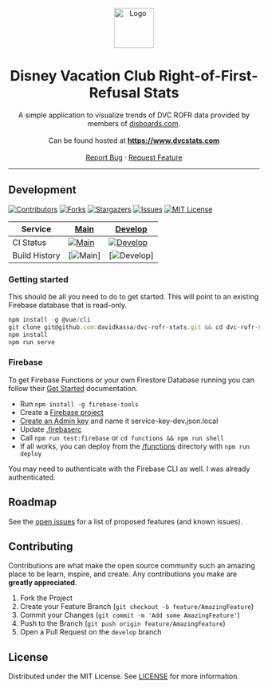 <p align="center">
  <a href="https://www.dvcstats.com">
    <img src="src/assets/logo.png" alt="Logo" width="80" height="80">
  </a>

  <h1 align="center">Disney Vacation Club Right-of-First-Refusal Stats</h3>

  <p align="center">
    A simple application to visualize trends of DVC ROFR data provided by members of <a href="https://www.disboards.com/forums/purchasing-dvc.28/">disboards.com</a>.
    <br />
    <br />
    Can be found hosted at <a href="https://www.dvcstats.com"><strong>https://www.dvcstats.com</strong></a>
    <br />
    <br />
    <a href="https://github.com/davidkassa/dvc-rofr-stats/issues">Report Bug</a>
    ·
    <a href="https://github.com/davidkassa/dvc-rofr-stats/issues">Request Feature</a>
  </p>
</p>

---

## Development

<!-- PROJECT SHIELDS -->
<!--
*** I'm using markdown "reference style" links for readability.
*** Reference links are enclosed in brackets [ ] instead of parentheses ( ).
*** See the bottom of this document for the declaration of the reference variables
*** for contributors-url, forks-url, etc. This is an optional, concise syntax you may use.
*** https://www.markdownguide.org/basic-syntax/#reference-style-links
-->

[![Contributors][contributors-shield]][contributors-url]
[![Forks][forks-shield]][forks-url]
[![Stargazers][stars-shield]][stars-url]
[![Issues][issues-shield]][issues-url]
[![MIT License][license-shield]](LICENSE)

| Service       | [Main](https://www.dvcstats.com)             | [Develop](https://dev.dvcstats.com)                   |
| ------------- | -------------------------------------------- | ----------------------------------------------------- |
| CI Status     | [![Main][build-main-shield]][build-main-url] | [![Develop][build-develop-shield]][build-develop-url] |
| Build History | [![Main][build-main-history]]                | [![Develop][build-develop-history]]                   |

### Getting started

This should be all you need to do to get started. This will point to an existing Firebase database that is read-only.

```javascript
npm install -g @vue/cli
git clone git@github.com:davidkassa/dvc-rofr-stats.git && cd dvc-rofr-stats
npm install
npm run serve
```

### Firebase

To get Firebase Functions or your own Firestore Database running you can follow their [Get Started](https://firebase.google.com/docs/functions/get-started) documentation.

- Run `npm install -g firebase-tools`
- Create a [Firebase project](https://console.firebase.google.com)
- [Create an Admin key](https://firebase.google.com/docs/functions/local-emulator#set_up_admin_credentials_optional) and name it service-key-dev.json.local
- Update [.firebaserc](.firebaserc)
- Call `npm run test:firebase` or `cd functions && npm run shell`
- If all works, you can deploy from the [/functions](/functions) directory with `npm run deploy`

You may need to authenticate with the Firebase CLI as well. I was already authenticated.

<!-- ROADMAP -->

## Roadmap

See the [open issues](https://github.com/davidkassa/dvc-rofr-stats/issues) for a list of proposed features (and known issues).

<!-- CONTRIBUTING -->

## Contributing

Contributions are what make the open source community such an amazing place to be learn, inspire, and create. Any contributions you make are **greatly appreciated**.

1. Fork the Project
2. Create your Feature Branch (`git checkout -b feature/AmazingFeature`)
3. Commit your Changes (`git commit -m 'Add some AmazingFeature'`)
4. Push to the Branch (`git push origin feature/AmazingFeature`)
5. Open a Pull Request on the `develop` branch

<!-- LICENSE -->

## License

Distributed under the MIT License. See [LICENSE](LICENSE) for more information.

<!-- MARKDOWN LINKS & IMAGES -->
<!-- https://www.markdownguide.org/basic-syntax/#reference-style-links -->

[contributors-shield]: https://img.shields.io/github/contributors/davidkassa/dvc-rofr-stats?style=flat-square
[contributors-url]: https://github.com/davidkassa/dvc-rofr-stats/graphs/contributors
[forks-shield]: https://img.shields.io/github/forks/davidkassa/dvc-rofr-stats?style=flat-square
[forks-url]: https://github.com/davidkassa/dvc-rofr-stats/network/members
[stars-shield]: https://img.shields.io/github/stars/davidkassa/dvc-rofr-stats?style=flat-square
[stars-url]: https://github.com/davidkassa/dvc-rofr-stats/stargazers
[issues-shield]: https://img.shields.io/github/issues/davidkassa/dvc-rofr-stats?style=flat-square
[issues-url]: https://github.com/davidkassa/dvc-rofr-stats/issues
[license-shield]: https://img.shields.io/github/license/davidkassa/dvc-rofr-stats?style=flat-square
[build-main-shield]: https://img.shields.io/travis/com/davidkassa/dvc-rofr-stats/main?style=flat-square
[build-main-url]: https://travis-ci.com/davidkassa/dvc-rofr-stats
[build-main-history]: https://buildstats.info/travisci/chart/davidkassa/dvc-rofr-stats?includeBuildsFromPullRequest=false&branch=main
[build-develop-shield]: https://img.shields.io/travis/com/davidkassa/dvc-rofr-stats/develop?style=flat-square
[build-develop-url]: https://travis-ci.com/davidkassa/dvc-rofr-stats/branches
[build-develop-history]: https://buildstats.info/travisci/chart/davidkassa/dvc-rofr-stats?includeBuildsFromPullRequest=false&branch=develop

